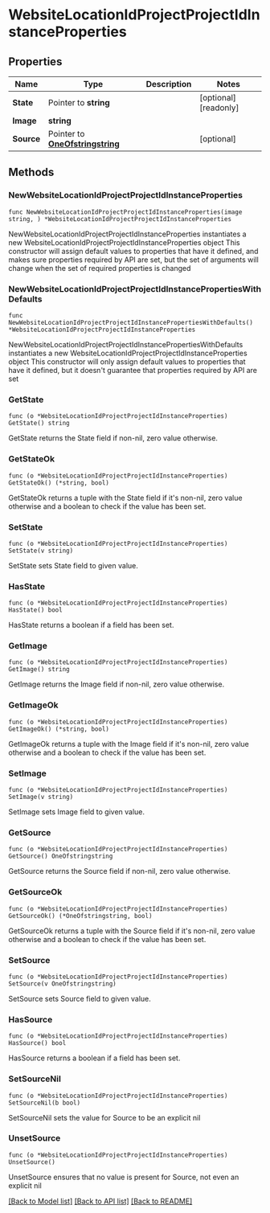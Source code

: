 # WebsiteLocationIdProjectProjectIdInstanceProperties

## Properties

Name | Type | Description | Notes
------------ | ------------- | ------------- | -------------
**State** | Pointer to **string** |  | [optional] [readonly] 
**Image** | **string** |  | 
**Source** | Pointer to [**OneOfstringstring**](oneOf&lt;string,string&gt;.md) |  | [optional] 

## Methods

### NewWebsiteLocationIdProjectProjectIdInstanceProperties

`func NewWebsiteLocationIdProjectProjectIdInstanceProperties(image string, ) *WebsiteLocationIdProjectProjectIdInstanceProperties`

NewWebsiteLocationIdProjectProjectIdInstanceProperties instantiates a new WebsiteLocationIdProjectProjectIdInstanceProperties object
This constructor will assign default values to properties that have it defined,
and makes sure properties required by API are set, but the set of arguments
will change when the set of required properties is changed

### NewWebsiteLocationIdProjectProjectIdInstancePropertiesWithDefaults

`func NewWebsiteLocationIdProjectProjectIdInstancePropertiesWithDefaults() *WebsiteLocationIdProjectProjectIdInstanceProperties`

NewWebsiteLocationIdProjectProjectIdInstancePropertiesWithDefaults instantiates a new WebsiteLocationIdProjectProjectIdInstanceProperties object
This constructor will only assign default values to properties that have it defined,
but it doesn't guarantee that properties required by API are set

### GetState

`func (o *WebsiteLocationIdProjectProjectIdInstanceProperties) GetState() string`

GetState returns the State field if non-nil, zero value otherwise.

### GetStateOk

`func (o *WebsiteLocationIdProjectProjectIdInstanceProperties) GetStateOk() (*string, bool)`

GetStateOk returns a tuple with the State field if it's non-nil, zero value otherwise
and a boolean to check if the value has been set.

### SetState

`func (o *WebsiteLocationIdProjectProjectIdInstanceProperties) SetState(v string)`

SetState sets State field to given value.

### HasState

`func (o *WebsiteLocationIdProjectProjectIdInstanceProperties) HasState() bool`

HasState returns a boolean if a field has been set.

### GetImage

`func (o *WebsiteLocationIdProjectProjectIdInstanceProperties) GetImage() string`

GetImage returns the Image field if non-nil, zero value otherwise.

### GetImageOk

`func (o *WebsiteLocationIdProjectProjectIdInstanceProperties) GetImageOk() (*string, bool)`

GetImageOk returns a tuple with the Image field if it's non-nil, zero value otherwise
and a boolean to check if the value has been set.

### SetImage

`func (o *WebsiteLocationIdProjectProjectIdInstanceProperties) SetImage(v string)`

SetImage sets Image field to given value.


### GetSource

`func (o *WebsiteLocationIdProjectProjectIdInstanceProperties) GetSource() OneOfstringstring`

GetSource returns the Source field if non-nil, zero value otherwise.

### GetSourceOk

`func (o *WebsiteLocationIdProjectProjectIdInstanceProperties) GetSourceOk() (*OneOfstringstring, bool)`

GetSourceOk returns a tuple with the Source field if it's non-nil, zero value otherwise
and a boolean to check if the value has been set.

### SetSource

`func (o *WebsiteLocationIdProjectProjectIdInstanceProperties) SetSource(v OneOfstringstring)`

SetSource sets Source field to given value.

### HasSource

`func (o *WebsiteLocationIdProjectProjectIdInstanceProperties) HasSource() bool`

HasSource returns a boolean if a field has been set.

### SetSourceNil

`func (o *WebsiteLocationIdProjectProjectIdInstanceProperties) SetSourceNil(b bool)`

 SetSourceNil sets the value for Source to be an explicit nil

### UnsetSource
`func (o *WebsiteLocationIdProjectProjectIdInstanceProperties) UnsetSource()`

UnsetSource ensures that no value is present for Source, not even an explicit nil

[[Back to Model list]](../README.md#documentation-for-models) [[Back to API list]](../README.md#documentation-for-api-endpoints) [[Back to README]](../README.md)


